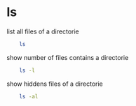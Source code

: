 # ls

list all files of a directorie

```bash
    ls
```

show number of files contains a directorie

```bash
    ls -l
```

show hiddens files of a directorie

```bash
    ls -al
```